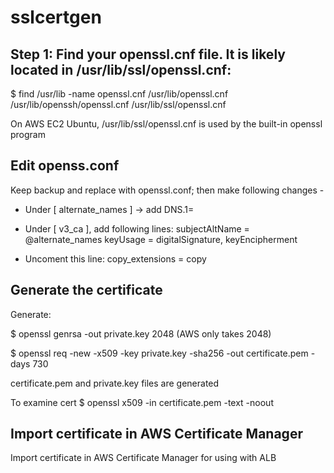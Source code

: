 # sslcertgen

## Step 1: Find your openssl.cnf file. It is likely located in /usr/lib/ssl/openssl.cnf:

$ find /usr/lib -name openssl.cnf
/usr/lib/openssl.cnf
/usr/lib/openssh/openssl.cnf
/usr/lib/ssl/openssl.cnf

On AWS EC2 Ubuntu, /usr/lib/ssl/openssl.cnf is used by the built-in openssl program

## Edit openss.conf

Keep backup and replace with openssl.conf; then make following changes -

- Under [ alternate_names ] -> add 
DNS.1= <ALB domain name>

- Under [ v3_ca ], add following lines:
subjectAltName      = @alternate_names
keyUsage = digitalSignature, keyEncipherment

- Uncoment this line:   copy_extensions = copy  

## Generate the certificate

Generate:

$ openssl genrsa -out private.key 2048   (AWS only takes 2048)

$ openssl req -new -x509 -key private.key -sha256 -out certificate.pem -days 730

certificate.pem and private.key files are generated

To examine cert
$ openssl x509 -in certificate.pem -text -noout

## Import certificate in AWS Certificate Manager

Import certificate in AWS Certificate Manager for using with ALB
